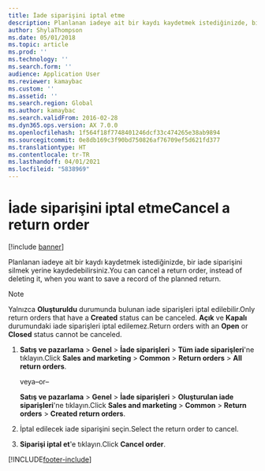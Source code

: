 ```yaml
---
title: İade siparişini iptal etme
description: Planlanan iadeye ait bir kaydı kaydetmek istediğinizde, bir iade siparişini silmek yerine kaydedebilirsiniz.
author: ShylaThompson
ms.date: 05/01/2018
ms.topic: article
ms.prod: ''
ms.technology: ''
ms.search.form: ''
audience: Application User
ms.reviewer: kamaybac
ms.custom: ''
ms.assetid: ''
ms.search.region: Global
ms.author: kamaybac
ms.search.validFrom: 2016-02-28
ms.dyn365.ops.version: AX 7.0.0
ms.openlocfilehash: 1f564f18f7748401246dcf33c474265e38ab9894
ms.sourcegitcommit: 0e8db169c3f90bd750826af76709ef5d621fd377
ms.translationtype: HT
ms.contentlocale: tr-TR
ms.lasthandoff: 04/01/2021
ms.locfileid: "5838969"
---
```

# <a name="cancel-a-return-order"></a><span data-ttu-id="cc704-103">İade siparişini iptal etme</span><span class="sxs-lookup"><span data-stu-id="cc704-103">Cancel a return order</span></span> 

[!include [banner](../includes/banner.md)]


<span data-ttu-id="cc704-104">Planlanan iadeye ait bir kaydı kaydetmek istediğinizde, bir iade siparişini silmek yerine kaydedebilirsiniz.</span><span class="sxs-lookup"><span data-stu-id="cc704-104">You can cancel a return order, instead of deleting it, when you want to save a record of the planned return.</span></span>


> [!NOTE]
> <P><span data-ttu-id="cc704-105">Yalnızca <STRONG>Oluşturuldu</STRONG> durumunda bulunan iade siparişleri iptal edilebilir.</span><span class="sxs-lookup"><span data-stu-id="cc704-105">Only return orders that have a <STRONG>Created</STRONG> status can be canceled.</span></span> <span data-ttu-id="cc704-106"><STRONG>Açık</STRONG> ve <STRONG>Kapalı</STRONG> durumundaki iade siparişleri iptal edilemez.</span><span class="sxs-lookup"><span data-stu-id="cc704-106">Return orders with an <STRONG>Open</STRONG> or <STRONG>Closed</STRONG> status cannot be canceled.</span></span></P>


1.  <span data-ttu-id="cc704-107">**Satış ve pazarlama** \> **Genel** \> **İade siparişleri** \> **Tüm iade siparişleri**'ne tıklayın.</span><span class="sxs-lookup"><span data-stu-id="cc704-107">Click **Sales and marketing** \> **Common** \> **Return orders** \> **All return orders**.</span></span>
    
    <span data-ttu-id="cc704-108">veya</span><span class="sxs-lookup"><span data-stu-id="cc704-108">–or–</span></span>
    
    <span data-ttu-id="cc704-109">**Satış ve pazarlama** \> **Genel** \> **İade siparişleri** \> **Oluşturulan iade siparişleri**'ne tıklayın.</span><span class="sxs-lookup"><span data-stu-id="cc704-109">Click **Sales and marketing** \> **Common** \> **Return orders** \> **Created return orders**.</span></span>

2.  <span data-ttu-id="cc704-110">İptal edilecek iade siparişini seçin.</span><span class="sxs-lookup"><span data-stu-id="cc704-110">Select the return order to cancel.</span></span>

3.  <span data-ttu-id="cc704-111">**Siparişi iptal et**'e tıklayın.</span><span class="sxs-lookup"><span data-stu-id="cc704-111">Click **Cancel order**.</span></span>





[!INCLUDE[footer-include](../../includes/footer-banner.md)]